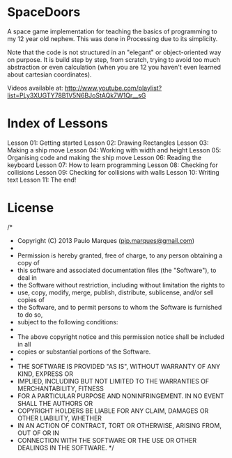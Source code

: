 SpaceDoors 
==========

A space game implementation for teaching the basics of programming to my 12 year old nephew.
This was done in Processing due to its simplicity. 

Note that the code is not structured in an "elegant" or object-oriented way on purpose. It is build step by step, from scratch, trying to avoid too much abstraction or even calculation (when you are 12 you haven't even learned about cartesian coordinates).

Videos available at:
http://www.youtube.com/playlist?list=PLy3XUGTY78B1V5N6BJoStAQk7W1Qr__sG

Index of Lessons
================

Lesson 01: Getting started
Lesson 02: Drawing Rectangles
Lesson 03: Making a ship move
Lesson 04: Working with width and height
Lesson 05: Organising code and making the ship move
Lesson 06: Reading the keyboard
Lesson 07: How to learn programming
Lesson 08: Checking for collisions
Lesson 09: Checking for collisions with walls
Lesson 10: Writing text
Lesson 11: The end!


License
=======

/*
 * Copyright (C) 2013 Paulo Marques (pjp.marques@gmail.com)
 *
 * Permission is hereby granted, free of charge, to any person obtaining a copy of 
 * this software and associated documentation files (the "Software"), to deal in
 * the Software without restriction, including without limitation the rights to
 * use, copy, modify, merge, publish, distribute, sublicense, and/or sell copies of
 * the Software, and to permit persons to whom the Software is furnished to do so,
 * subject to the following conditions:
 * 
 * The above copyright notice and this permission notice shall be included in all 
 * copies or substantial portions of the Software.
 * 
 * THE SOFTWARE IS PROVIDED "AS IS", WITHOUT WARRANTY OF ANY KIND, EXPRESS OR
 * IMPLIED, INCLUDING BUT NOT LIMITED TO THE WARRANTIES OF MERCHANTABILITY, FITNESS
 * FOR A PARTICULAR PURPOSE AND NONINFRINGEMENT. IN NO EVENT SHALL THE AUTHORS OR
 * COPYRIGHT HOLDERS BE LIABLE FOR ANY CLAIM, DAMAGES OR OTHER LIABILITY, WHETHER
 * IN AN ACTION OF CONTRACT, TORT OR OTHERWISE, ARISING FROM, OUT OF OR IN 
 * CONNECTION WITH THE SOFTWARE OR THE USE OR OTHER DEALINGS IN THE SOFTWARE.
 */
